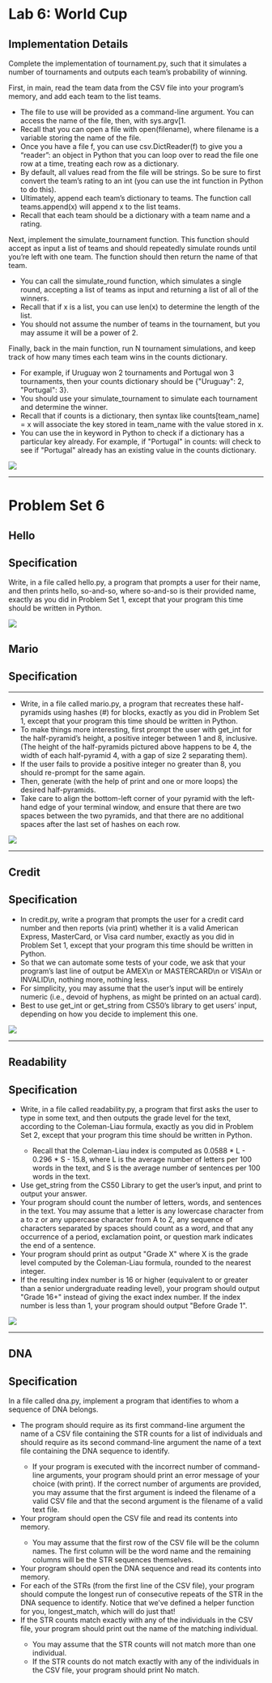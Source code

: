 <h1>Lab 6: World Cup</h1>
<h2>Implementation Details</h2>
<p>Complete the implementation of tournament.py, such that it simulates a number of tournaments and outputs each team’s probability of winning.

First, in main, read the team data from the CSV file into your program’s memory, and add each team to the list teams.</p>


<ul>
  <li>The file to use will be provided as a command-line argument. You can access the name of the file, then, with sys.argv[1.</li>
  <li>Recall that you can open a file with open(filename), where filename is a variable storing the name of the file.</li>
  <li>Once you have a file f, you can use csv.DictReader(f) to give you a “reader”: an object in Python that you can loop over to read the file one row at a time, treating each row as a dictionary.</li>
  <li>By default, all values read from the file will be strings. So be sure to first convert the team’s rating to an int (you can use the int function in Python to do this).</li>
  <li>Ultimately, append each team’s dictionary to teams. The function call teams.append(x) will append x to the list teams.</li>
  <li>Recall that each team should be a dictionary with a team name and a rating.</li>
</ul>
<p>Next, implement the simulate_tournament function. This function should accept as input a list of teams and should repeatedly simulate rounds until you’re left with one team. The function should then return the name of that team.</p>
<ul>
  <li>You can call the simulate_round function, which simulates a single round, accepting a list of teams as input and returning a list of all of the winners.</li>
  <li>Recall that if x is a list, you can use len(x) to determine the length of the list.</li>
  <li>You should not assume the number of teams in the tournament, but you may assume it will be a power of 2.</li>
</ul>
<p>Finally, back in the main function, run N tournament simulations, and keep track of how many times each team wins in the counts dictionary.</p>
<ul>
  <li>For example, if Uruguay won 2 tournaments and Portugal won 3 tournaments, then your counts dictionary should be {"Uruguay": 2, "Portugal": 3}.</li>
  <li>You should use your simulate_tournament to simulate each tournament and determine the winner.</li>
  <li>Recall that if counts is a dictionary, then syntax like counts[team_name] = x will associate the key stored in team_name with the value stored in x.</li>
  <li>You can use the in keyword in Python to check if a dictionary has a particular key already. For example, if "Portugal" in counts: will check to see if "Portugal" already has an existing value in the counts dictionary.</li>
</ul>

<img src="assets/wordlcup.png">

---

<h1>Problem Set 6</h1>
<h2>Hello</h2>
<h2>Specification</h2>
<p>Write, in a file called hello.py, a program that prompts a user for their name, and then prints hello, so-and-so, where so-and-so is their provided name, exactly as you did in Problem Set 1, except that your program this time should be written in Python.</p>
<img src="assets/hello.png">

<h2>Mario</h2>
<h2>Specification</h2>

---

<ul>
  <li>Write, in a file called mario.py, a program that recreates these half-pyramids using hashes (#) for blocks, exactly as you did in Problem Set 1, except that your program this time should be written in Python.</li>
  <li>To make things more interesting, first prompt the user with get_int for the half-pyramid’s height, a positive integer between 1 and 8, inclusive. (The height of the half-pyramids pictured above happens to be 4, the width of each half-pyramid 4, with a gap of size 2 separating them).</li>
  <li>If the user fails to provide a positive integer no greater than 8, you should re-prompt for the same again.</li>
  <li>Then, generate (with the help of print and one or more loops) the desired half-pyramids.</li>
  <li>Take care to align the bottom-left corner of your pyramid with the left-hand edge of your terminal window, and ensure that there are two spaces between the two pyramids, and that there are no additional spaces after the last set of hashes on each row.</li>
</ul>

<img src="assets/mario.png">


---

<h2>Credit</h2>
<h2>Specification</h2>
<ul>
  <li>In credit.py, write a program that prompts the user for a credit card number and then reports (via print) whether it is a valid American Express, MasterCard, or Visa card number, exactly as you did in Problem Set 1, except that your program this time should be written in Python.</li>
  <li>So that we can automate some tests of your code, we ask that your program’s last line of output be AMEX\n or MASTERCARD\n or VISA\n or INVALID\n, nothing more, nothing less.</li>
  <li>For simplicity, you may assume that the user’s input will be entirely numeric (i.e., devoid of hyphens, as might be printed on an actual card).</li>
  <li>Best to use get_int or get_string from CS50’s library to get users’ input, depending on how you decide to implement this one.</li>
</ul>
<img src="assets/credit.png">


---

<h2>Readability</h2>
<h2>Specification</h2>
<ul>
  <li>Write, in a file called readability.py, a program that first asks the user to type in some text, and then outputs the grade level for the text, according to the Coleman-Liau formula, exactly as you did in Problem Set 2, except that your program this time should be written in Python.</li>
  <ul>
  <li>Recall that the Coleman-Liau index is computed as 0.0588 * L - 0.296 * S - 15.8, where L is the average number of letters per 100 words in the text, and S is the average number of sentences per 100 words in the text.</li>
  </ul>
  <li>Use get_string from the CS50 Library to get the user’s input, and print to output your answer.</li>
  <li>Your program should count the number of letters, words, and sentences in the text. You may assume that a letter is any lowercase character from a to z or any uppercase character from A to Z, any sequence of characters separated by spaces should count as a word, and that any occurrence of a period, exclamation point, or question mark indicates the end of a sentence.</li>
  <li>Your program should print as output "Grade X" where X is the grade level computed by the Coleman-Liau formula, rounded to the nearest integer.</li>
  <li>If the resulting index number is 16 or higher (equivalent to or greater than a senior undergraduate reading level), your program should output "Grade 16+" instead of giving the exact index number. If the index number is less than 1, your program should output "Before Grade 1".</li>
</ul>
<img src="assets/readability.png">


---

<h2>DNA</h2>
<h2>Specification</h2>

<p>In a file called dna.py, implement a program that identifies to whom a sequence of DNA belongs.</p>

<ul>
<li>The program should require as its first command-line argument the name of a CSV file containing the STR counts for a list of individuals and should require as its second command-line argument the name of a text file containing the DNA sequence to identify.</li>
<ul>
  <li>If your program is executed with the incorrect number of command-line arguments, your program should print an error message of your choice (with print). If the correct number of arguments are provided, you may assume that the first argument is indeed the filename of a valid CSV file and that the second argument is the filename of a valid text file.</li>
</ul>
<li>Your program should open the CSV file and read its contents into memory.</li>
<ul>
  <li>You may assume that the first row of the CSV file will be the column names. The first column will be the word name and the remaining columns will be the STR sequences themselves.</li>
</ul>
<li>Your program should open the DNA sequence and read its contents into memory.</li>  
<li>For each of the STRs (from the first line of the CSV file), your program should compute the longest run of consecutive repeats of the STR in the DNA sequence to identify. Notice that we’ve defined a helper function for you, longest_match, which will do just that!
</li>  
<li>If the STR counts match exactly with any of the individuals in the CSV file, your program should print out the name of the matching individual.</li>
  <ul>
    <li>You may assume that the STR counts will not match more than one individual.</li>
    <li>If the STR counts do not match exactly with any of the individuals in the CSV file, your program should print No match.</li>
  </ul>
</ul>


